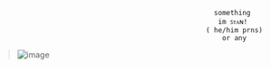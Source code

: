                                                           something
                                                           im ꜱᴛᴀɴ!
                                                        ( he/him prns)
                                                            or any
                                            

>![image](https://github.com/user-attachments/assets/e5de8967-7fb3-483f-82cf-418d10e2a069)

